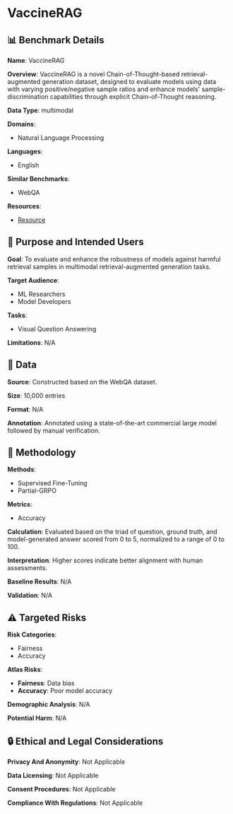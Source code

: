 # VaccineRAG

## 📊 Benchmark Details

**Name**: VaccineRAG

**Overview**: VaccineRAG is a novel Chain-of-Thought-based retrieval-augmented generation dataset, designed to evaluate models using data with varying positive/negative sample ratios and enhance models' sample-discrimination capabilities through explicit Chain-of-Thought reasoning.

**Data Type**: multimodal

**Domains**:
- Natural Language Processing

**Languages**:
- English

**Similar Benchmarks**:
- WebQA

**Resources**:
- [Resource](N/A)

## 🎯 Purpose and Intended Users

**Goal**: To evaluate and enhance the robustness of models against harmful retrieval samples in multimodal retrieval-augmented generation tasks.

**Target Audience**:
- ML Researchers
- Model Developers

**Tasks**:
- Visual Question Answering

**Limitations**: N/A

## 💾 Data

**Source**: Constructed based on the WebQA dataset.

**Size**: 10,000 entries

**Format**: N/A

**Annotation**: Annotated using a state-of-the-art commercial large model followed by manual verification.

## 🔬 Methodology

**Methods**:
- Supervised Fine-Tuning
- Partial-GRPO

**Metrics**:
- Accuracy

**Calculation**: Evaluated based on the triad of question, ground truth, and model-generated answer scored from 0 to 5, normalized to a range of 0 to 100.

**Interpretation**: Higher scores indicate better alignment with human assessments.

**Baseline Results**: N/A

**Validation**: N/A

## ⚠️ Targeted Risks

**Risk Categories**:
- Fairness
- Accuracy

**Atlas Risks**:
- **Fairness**: Data bias
- **Accuracy**: Poor model accuracy

**Demographic Analysis**: N/A

**Potential Harm**: N/A

## 🔒 Ethical and Legal Considerations

**Privacy And Anonymity**: Not Applicable

**Data Licensing**: Not Applicable

**Consent Procedures**: Not Applicable

**Compliance With Regulations**: Not Applicable
